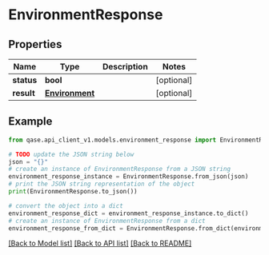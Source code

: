 # EnvironmentResponse


## Properties

Name | Type | Description | Notes
------------ | ------------- | ------------- | -------------
**status** | **bool** |  | [optional] 
**result** | [**Environment**](Environment.md) |  | [optional] 

## Example

```python
from qase.api_client_v1.models.environment_response import EnvironmentResponse

# TODO update the JSON string below
json = "{}"
# create an instance of EnvironmentResponse from a JSON string
environment_response_instance = EnvironmentResponse.from_json(json)
# print the JSON string representation of the object
print(EnvironmentResponse.to_json())

# convert the object into a dict
environment_response_dict = environment_response_instance.to_dict()
# create an instance of EnvironmentResponse from a dict
environment_response_from_dict = EnvironmentResponse.from_dict(environment_response_dict)
```
[[Back to Model list]](../README.md#documentation-for-models) [[Back to API list]](../README.md#documentation-for-api-endpoints) [[Back to README]](../README.md)


